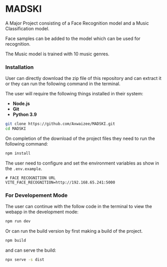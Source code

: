 # MADSKI

A Major Project consisting of a Face Recognition model and a Music Classification model.

Face samples can be added to the model which can be used for recognition.

The Music model is trained with 10 music genres.

### Installation

User can directly download the zip file of this repository and can extract it or they can run the following command in the terminal.

The user will require the following things installed in their system: 

- **Node.js**
- **Git**
- **Python 3.9**

```bash
git clone https://github.com/Axwaizee/MADSKI.git
cd MADSKI
```

On completion of the download of the project files they need to run the following command:


```bash
npm install
```

The user need to configure and set the environment variables as show in the `.env.example`.

```env
# FACE RECOGNITION URL
VITE_FACE_RECOGNITION=http://192.168.65.241:5000
```


### For Developement Mode

The user can continue with the follow code in the terminal to view the webapp in the development mode:

```bash
npm run dev
```
Or can run the build version by first making a build of the project.

```bash
npm build
```

and can serve the build:

```bash
npx serve -s dist
```